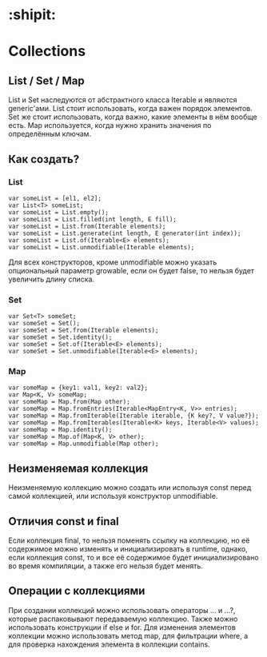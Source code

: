 # :shipit:
# Collections

## List / Set / Map
List и Set наследуются от абстрактного класса Iterable и являются generic'ами. List стоит использовать, когда важен порядок элементов. Set же стоит использовать, когда важно, какие элементы в нём вообще есть. Map используется, когда нужно хранить значения по определённым ключам.

## Как создать?
### List
```
var someList = [el1, el2];
var List<T> someList;
var someList = List.empty();
var someList = List.filled(int length, E fill);
var someList = List.from(Iterable elements);
var someList = List.generate(int length, E generator(int index));
var someList = List.of(Iterable<E> elements);
var someList = List.unmodifiable(Iterable elements);
```
Для всех конструкторов, кроме unmodifiable можно указать опциональный параметр growable, если он будет false, то нельзя будет увеличить длину списка.
### Set
```
var Set<T> someSet;
var someSet = Set();
var someSet = Set.from(Iterable elements);
var someSet = Set.identity();
var someSet = Set.of(Iterable<E> elements);
var someSet = Set.unmodifiable(Iterable<E> elements);
```
### Map
```
var someMap = {key1: val1, key2: val2};
var Map<K, V> someMap;
var someMap = Map.from(Map other);
var someMap = Map.fromEntries(Iterable<MapEntry<K, V>> entries);
var someMap = Map.fromIterable(Iterable iterable, {K key?, V value?});
var someMap = Map.fromIterables(Iterable<K> keys, Iterable<V> values);
var someMap = Map.identity();
var someMap = Map.of(Map<K, V> other);
var someMap = Map.unmodifiable(Map other);
```

## Неизменяемая коллекция
Неизменяемую коллекцию можно создать или используя const перед самой коллекцией, или используя конструктор unmodifiable.

## Отличия const и final
Если коллекция final, то нельзя поменять ссылку на коллекцию, но её содержимое можно изменять и инициализировать в runtime, однако, если коллекция const, то и все её содержимое будет инициализировано во время компиляции, а также его нельзя будет менять.

## Операции с коллекциями
При создании коллекций можно использовать операторы ... и ...?, которые распаковывают передаваемую коллекцию. Также можно использовать конструкции if else и for. Для изменения элементов коллекции можно использовать метод map, для фильтрации where, а для проверка нахождения элемента в коллекции contains.